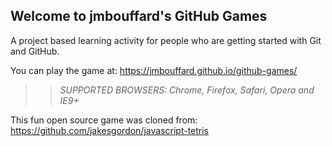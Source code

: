 ## Welcome to jmbouffard's GitHub Games

A project based learning activity for people who are getting started with Git and GitHub.

You can play the game at: https://jmbouffard.github.io/github-games/

>> _*SUPPORTED BROWSERS*: Chrome, Firefox, Safari, Opera and IE9+_

This fun open source game was cloned from: https://github.com/jakesgordon/javascript-tetris
